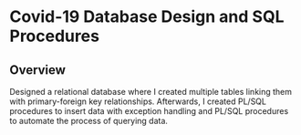 # Covid-19 Database Design and SQL Procedures

## Overview
Designed a relational database where I created multiple tables linking them with primary-foreign key relationships. Afterwards, I created PL/SQL procedures to insert data with exception handling and PL/SQL procedures to automate the process of querying data.

